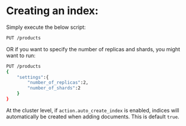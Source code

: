 # Creating an index:

Simply execute the below script:

```sh
PUT /products
```

OR if you want to specify the number of replicas and shards, you might want to run:

```sh
PUT /products
{
	"settings":{
		"number_of_replicas":2,
		"number_of_shards":2
	}
}
```

At the cluster level, if <code>action.auto_create_index</code> is enabled, indices will automatically be created when adding documents. This is default <code>true</code>.